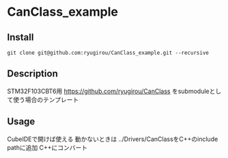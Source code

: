 # CanClass_example

## Install
```
git clone git@github.com:ryugirou/CanClass_example.git --recursive
```
## Description
STM32F103CBT6用
https://github.com/ryugirou/CanClass をsubmoduleとして使う場合のテンプレート

## Usage
CubeIDEで開けば使える
動かないときは
../Drivers/CanClassをC++のinclude pathに追加
C++にコンバート
